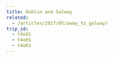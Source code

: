 ```yaml
---
title: Dublin and Galway
related:
  - /articles/2017/05/away_to_galway/
trip_id:
  - t4oG1
  - t4oH1
  - t4oK1
---
```

